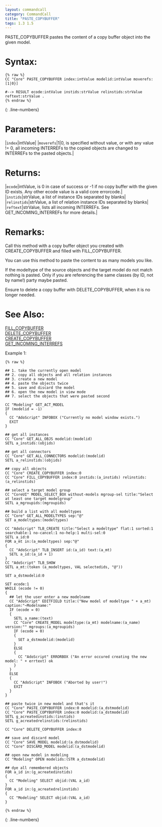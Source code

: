 ```yaml
---
layout: commandcall
category: CommandCall
title: "PASTE_COPYBUFFER"
tags: 1.3 1.5
---
```


PASTE_COPYBUFFER pastes the content of a copy buffer object into the given model.

# Syntax:  

```adoscript
{% raw %}
CC "Core" PASTE_COPYBUFFER index:intValue modelid:intValue moverefs: [1|0}]

#--> RESULT ecode:intValue instids:strValue relinstids:strValue reftext:strValue .
{% endraw %}
```
{: .line-numbers}

# Parameters:  

|`index`|intValue|
|`moverefs`|1|0, is specified without value, or with any value != 0, all incoming INTERREFs to the copied objects are changed to INTERREFs to the pasted objects.|


# Returns:  

|`ecode`|intValue, is 0 in case of success or -1 if no copy buffer with the given ID exists. Any other ecode value is a valid core errorcode.|
|`instids`|strValue, a list of instance IDs separated by blanks|
|`relinstids`|strValue, a list of relation instance IDs separated by blanks|
|`reftext`|strValue, lists all incoming INTERREFs. See GET_INCOMING_INTERREFs for more details.|

# Remarks:

Call this method with a copy buffer object you created with CREATE_COPYBUFFER and filled with FILL_COPYBUFFER.

You can use this method to paste the content to as many models you like.

If the modeltype of the source objects and the target model do not match nothing is pasted. Only if you are referencing the same classes (by ID, not by name!) party maybe pasted.

Ensure to delete a copy buffer with DELETE_COPYBUFFER, when it is no longer needed.

# See Also:  

[FILL_COPYBUFFER](fill_copybuffer.html "FILL_COPYBUFFER")  
[DELETE_COPYBUFFER](delete_copybuffer.html "DELETE_COPYBUFFER")  
[CREATE_COPYBUFFER](create_copybuffer.html "CREATE_COPYBUFFER")  
[GET_INCOMING_INTERREFS](get_incoming_interrefs.html "GET_INCOMING_INTERREFS")  


Example 1:

```adoscript
{% raw %}

## 1. take the currently open model
## 2. copy all objects and all relation instances
## 3. create a new model
## 4. paste the objects twice
## 5. save and discard the model
## 6. open the new model in view mode
## 7. select the objects that were pasted second

CC "Modeling" GET_ACT_MODEL
IF (modelid = -1)
{
  CC "AdoScript" INFOBOX ("Currently no model window exists.")
  EXIT
}

## get all instances
CC "Core" GET_ALL_OBJS modelid:(modelid)
SETL a_instids:(objids)

## get all connectors
CC "Core" GET_ALL_CONNECTORS modelid:(modelid)
SETL a_relinstids:(objids)

## copy all objects
CC "Core" CREATE_COPYBUFFER index:0
CC "Core" FILL_COPYBUFFER index:0 instids:(a_instids) relinstids:(a_relinstids)

## select a target model group
CC "CoreUI" MODEL_SELECT_BOX without-models mgroup-sel title:"Select at least one target modelgroup"
SETL a_mgroupids:(mgroupids)

## build a list with all modeltypes
CC "Core" GET_ALL_MODELTYPES sep:"@"
SET a_modeltypes:(modeltypes)

CC "AdoScript" TLB_CREATE title:"Select a modeltype" flat:1 sorted:1 searchable:1 no-cancel:1 no-help:1 multi-sel:0
SETL a_id:0
FOR a_mt in:(a_modeltypes) sep:"@"
{
  CC "AdoScript" TLB_INSERT id:(a_id) text:(a_mt)
  SETL a_id:(a_id + 1)
}
CC "AdoScript" TLB_SHOW
SETL a_mt:(token (a_modeltypes, VAL selectedids, "@"))

SET a_dstmodelid:0

SET ecode:1
WHILE (ecode != 0)
{
  ## let the user enter a new modelname
  CC "AdoScript" EDITFIELD title:("New model of modeltype " + a_mt) caption:"~Modelname:"
  IF (ecode = 0)
  {
    SETL a_name:(text)
    CC "Core" CREATE_MODEL modeltype:(a_mt) modelname:(a_name) version:"" mgroups:(a_mgroupids)
    IF (ecode = 0)
    {
      SET a_dstmodelid:(modelid)
    }
    ELSE
    {
      CC "AdoScript" ERRORBOX ("An error occured creating the new model: " + errtext) ok
    }
  }
  ELSE
  {
    CC "AdoScript" INFOBOX ("Aborted by user!")
    EXIT
  }
}

## paste twice in new model and that's it
CC "Core" PASTE_COPYBUFFER index:0 modelid:(a_dstmodelid)
CC "Core" PASTE_COPYBUFFER index:0 modelid:(a_dstmodelid)
SETL g_acreatedinstids:(instids)
SETL g_acreatedrelinstids:(relinstids)

CC "Core" DELETE_COPYBUFFER index:0

## save and discard model
CC "Core" SAVE_MODEL modelid:(a_dstmodelid)
CC "Core" DISCARD_MODEL modelid:(a_dstmodelid)

## open new model in modeling
CC "Modeling" OPEN modelids:(STR a_dstmodelid)

## dye all remembered objects
FOR a_id in:(g_acreatedinstids)
{
  CC "Modeling" SELECT objid:(VAL a_id)
}
FOR a_id in:(g_acreatedrelinstids)
{
  CC "Modeling" SELECT objid:(VAL a_id)
}

{% endraw %}
```
{: .line-numbers}

